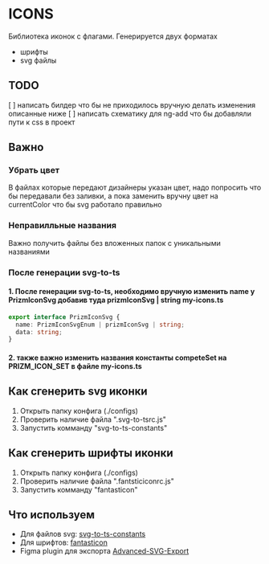 # ICONS

Библиотека иконок с флагами.
Генерируется двух форматах

- шрифты
- svg файлы

## TODO

[ ] написать билдер что бы не приходилось вручную делать изменения описанные ниже
[ ] написать схематику для ng-add что бы добавляли пути к css в проект

## Важно

### Убрать цвет

В файлах которые передают дизайнеры указан цвет, надо попросить что бы передавали без заливки, а пока заменить вручну цвет на currentColor
что бы svg работало правильно

### Неправилльные названия

Важно получить файлы без вложенных папок с уникальными названиями

### После генерации svg-to-ts

#### 1. После генерации svg-to-ts, необходимо вручную изменить name у PrizmIconSvg добавив туда prizmIconSvg | string my-icons.ts

```typescript
export interface PrizmIconSvg {
  name: PrizmIconSvgEnum | prizmIconSvg | string;
  data: string;
}
```

#### 2. также важно изменить названия константы competeSet на PRIZM_ICON_SET в файле my-icons.ts

## Как сгенерить svg иконки

1. Открыть папку конфига (./configs)
2. Проверить наличие файла ".svg-to-tsrc.js"
3. Запустить комманду "svg-to-ts-constants"

## Как сгенерить шрифты иконки

1. Открыть папку конфига (./configs)
2. Проверить наличие файла ".fantsticiconrc.js"
3. Запустить комманду "fantasticon"

## Что используем

- Для файлов svg: [svg-to-ts-constants](https://www.npmjs.com/package/svg-to-ts)
- Для шрифтов: [fantasticon](https://github.com/tancredi/fantasticon)
- Figma plugin для экспорта [Advanced-SVG-Export](https://www.figma.com/community/plugin/782713260363070260/Advanced-SVG-Export)
